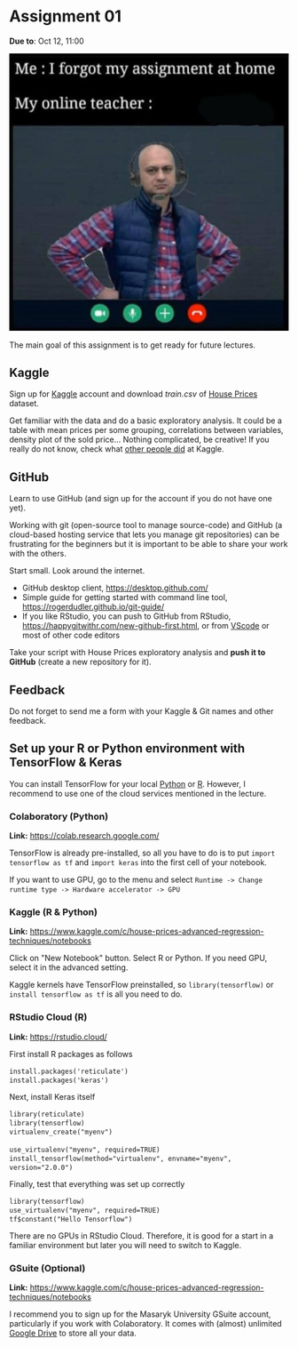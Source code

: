 # Assignment 01

**Due to**: Oct 12, 11:00  

![Teacher Image](online_teacher.jpg)

The main goal of this assignment is to get ready for future lectures.

## Kaggle

Sign up for [Kaggle](https://www.kaggle.com/) account and download *train.csv* of [House Prices](https://www.kaggle.com/c/house-prices-advanced-regression-techniques/data) dataset. 

Get familiar with the data and do a basic exploratory analysis. It could be a table with mean prices per some grouping, correlations between variables, density plot of the sold price... Nothing complicated, be creative! If you really do not know, check what [other people did](https://www.kaggle.com/c/house-prices-advanced-regression-techniques/notebooks) at Kaggle.

## GitHub

Learn to use GitHub (and sign up for the account if you do not have one yet). 

Working with git (open-source tool to manage source-code) and GitHub (a cloud-based hosting service that lets you manage git repositories) can be frustrating for the beginners but it is important to be able to share your work with the others.

Start small. Look around the internet. 

* GitHub desktop client, https://desktop.github.com/
* Simple guide for getting started with command line tool, https://rogerdudler.github.io/git-guide/
* If you like RStudio, you can push to GitHub from RStudio, https://happygitwithr.com/new-github-first.html, or from [VScode](https://code.visualstudio.com/docs/editor/github) or most of other code editors

Take your script with House Prices exploratory analysis and **push it to GitHub** (create a new repository for it).

## Feedback

Do not forget to send me a form with your Kaggle & Git names and other feedback.

## Set up your R or Python environment with TensorFlow & Keras

You can install TensorFlow for your local [Python](https://www.tensorflow.org/install) or [R](https://tensorflow.rstudio.com/installation/). However, I recommend to use one of the cloud services mentioned in the lecture.


### Colaboratory (Python)

**Link:** https://colab.research.google.com/

TensorFlow is already pre-installed, so all you have to do is to put `import tensorflow as tf` and `import keras` into the first cell of your notebook.

If you want to use GPU, go to the menu and select `Runtime -> Change runtime type -> Hardware accelerator -> GPU`


### Kaggle (R & Python)

**Link:** https://www.kaggle.com/c/house-prices-advanced-regression-techniques/notebooks

Click on "New Notebook" button. Select R or Python. If you need GPU, select it in the advanced setting.

Kaggle kernels have TensorFlow preinstalled, so `library(tensorflow)` or `install tensorflow as tf` is all you need to do.


### RStudio Cloud (R)

**Link:** https://rstudio.cloud/

First install R packages as follows

```
install.packages('reticulate')
install.packages('keras')
```

Next, install Keras itself 
```
library(reticulate)
library(tensorflow)
virtualenv_create("myenv")

use_virtualenv("myenv", required=TRUE)
install_tensorflow(method="virtualenv", envname="myenv", version="2.0.0")
```
Finally, test that everything was set up correctly 

```
library(tensorflow)
use_virtualenv("myenv", required=TRUE)
tf$constant("Hello Tensorflow")
```

There are no GPUs in RStudio Cloud. Therefore, it is good for a start in a familiar environment but later you will need to switch to Kaggle.

### GSuite (Optional)

**Link:** https://www.kaggle.com/c/house-prices-advanced-regression-techniques/notebooks

I recommend you to sign up for the Masaryk University GSuite account, particularly if you work with Colaboratory. It comes with (almost) unlimited [Google Drive](https://drive.google.com/) to store all your data. 